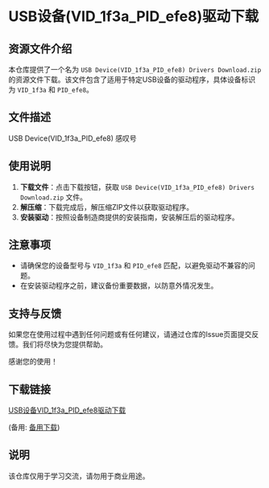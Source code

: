# USB设备(VID_1f3a_PID_efe8)驱动下载

## 资源文件介绍

本仓库提供了一个名为 `USB Device(VID_1f3a_PID_efe8) Drivers Download.zip` 的资源文件下载。该文件包含了适用于特定USB设备的驱动程序，具体设备标识为 `VID_1f3a` 和 `PID_efe8`。

## 文件描述

USB Device(VID_1f3a_PID_efe8) 感叹号

## 使用说明

1. **下载文件**：点击下载按钮，获取 `USB Device(VID_1f3a_PID_efe8) Drivers Download.zip` 文件。
2. **解压缩**：下载完成后，解压缩ZIP文件以获取驱动程序。
3. **安装驱动**：按照设备制造商提供的安装指南，安装解压后的驱动程序。

## 注意事项

- 请确保您的设备型号与 `VID_1f3a` 和 `PID_efe8` 匹配，以避免驱动不兼容的问题。
- 在安装驱动程序之前，建议备份重要数据，以防意外情况发生。

## 支持与反馈

如果您在使用过程中遇到任何问题或有任何建议，请通过仓库的Issue页面提交反馈。我们将尽快为您提供帮助。

感谢您的使用！

## 下载链接
[USB设备VID_1f3a_PID_efe8驱动下载](https://pan.quark.cn/s/fd1d8e8da9e2) 

(备用: [备用下载](https://pan.baidu.com/s/1y6C7EgsXeuDErBDFXeDX_w?pwd=1234))

## 说明

该仓库仅用于学习交流，请勿用于商业用途。
